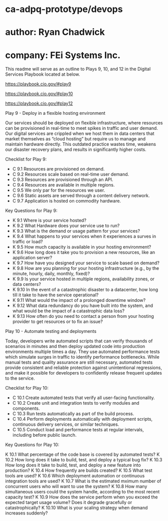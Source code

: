 # ca-adpq-prototype/devops
# author:  Ryan Chadwick
# company: FEi Systems Inc.

This readme will serve as an outline to Plays 9, 10, and 12
in the Digital Services Playbook located at below.

https://playbook.cio.gov/#play9

https://playbook.cio.gov/#play10

https://playbook.cio.gov/#play12

Play 9 - Deploy in a flexible hosting environment

Our services should be deployed on flexible infrastructure,
where resources can be provisioned in real-time to meet spikes
in traffic and user demand. Our digital services are crippled
when we host them in data centers that market themselves as “cloud hosting”
but require us to manage and maintain hardware directly. This outdated
practice wastes time, weakens our disaster recovery plans, and results
in significantly higher costs.

Checklist for Play 9:

* C 9.1   Resources are provisioned on demand.
* C 9.2   Resources scale based on real-time user demand.
* C 9.3   Resources are provisioned through an API.
* C 9.4   Resources are available in multiple regions.
* C 9.5   We only par for the resources we user.
* C 9.6   Static assets are served through a content delivery network.
* C 9.7   Application is hosted on commodity hardware.

Key Questions for Play 9:

* K 9.1   Where is your service hosted?
* K 9.2   What Hardware does your service use to run?
* K 9.3   What is the demand or usage pattern for your services?
* K 9.4   What happens to your services when it experiences a surves in traffic or load?
* K 9.5   How much capacity is available in your hosting environment?
* K 9.6   How long does it take you to provision a new resources, like an application server?
* K 9.7   How have you designed your service to scale based on demand?
* K 9.8   How are you planning for your hosting infrastructure (e.g., by the minute, hourly, daily, monthly, fixed)?
* K 9.9   Is your service hosted in multiple regions, availability zones, or data centers?
* K 9.10  In the event of a catastrophic disaster to a datacenter, how long till it take to have the service operational?
* K 9.11  What would the impact of a prolonged downtime window?
* K 9.12  What data redundancy do you have built into the system, and what would be the impact of a catastrophic data loss?
* K 9.13  How often do you need to contact a person from your hosting provider to get resources or to fix an issue?

Play 10 - Automate testing and deployments

Today, developers write automated scripts that can verify thousands
of scenarios in minutes and then deploy updated code into production
environments multiple times a day. They use automated performance tests
which simulate surges in traffic to identify performance bottlenecks.
While manual tests and quality assurance are still necessary, automated
tests provide consistent and reliable protection against unintentional
regressions, and make it possible for developers to confidently release
frequent updates to the service.

Checklist for Play 10:

* C 10.1  Create automated tests that verify all user-facing functionality.
* C 10.2  Create unit and integration tests to verify modules and components.
* C 10.3  Run tests automatically as part of the build process.
* C 10.4  Perform deployments automatically with deployment scripts, continuous delivery services, or similar techniques.
* C 10.5  Conduct load and performance tests at regular intervals, including before public launch.

Key Questions for Play 10:

K 10.1  What percentage of the code base is covered by automated tests?
K 10.2  How long does it take to build, test, and deploy a typical bug fix?
K 10.3  How long does it take to build, test, and deploy a new feature into production?
K 10.4  How frequently are builds created?
K 10.5  What test tools are used?
K 10.6  Which deployment automation or continuous integration tools are used?
K 10.7  What is the estimated mximum number of concurrent users who will want to use the system?
K 10.8  How many simultaneous users could the system handle, according to the most recent capacity test?
K 10.9  How does the service perform when you exceed the expected target usage volume?  Does it degrade gracefully or catastrophically?
K 10.10 What is your scaling strategy when demand increases suddenly?
